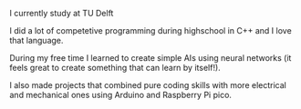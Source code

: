 I currently study at TU Delft

I did a lot of competetive programming during highschool in C++ and I love that language.

During my free time I learned to create simple AIs using neural networks (it feels great to 
create something that can learn by itself!).

I also made projects that combined pure coding skills with more electrical and mechanical 
ones using Arduino and Raspberry Pi pico.
